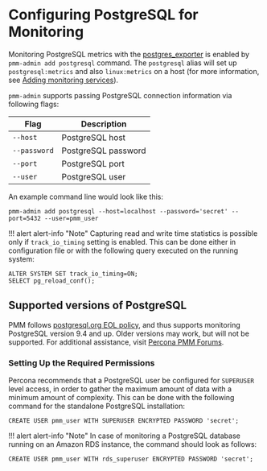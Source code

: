 # Configuring PostgreSQL for Monitoring

Monitoring PostgreSQL metrics with the [postgres_exporter](https://github.com/wrouesnel/postgres_exporter) is enabled by `pmm-admin add postgresql` command. The `postgresql` alias will set up `postgresql:metrics` and also `linux:metrics` on a host (for more information, see [Adding monitoring services](pmm-admin.md#pmm-admin-add)).

`pmm-admin` supports passing PostgreSQL connection information via following flags:

| Flag         | Description         |
| ------------ | ------------------- |
| `--host`     | PostgreSQL host     |
| `--password` | PostgreSQL password |
| `--port`     | PostgreSQL port     |
| `--user`     | PostgreSQL user     |

An example command line would look like this:

```
pmm-admin add postgresql --host=localhost --password='secret' --port=5432 --user=pmm_user
```

!!! alert alert-info "Note"
    Capturing read and write time statistics is possible only if `track_io_timing` setting is enabled. This can be done either in configuration file or with the following query executed on the running system:

```
ALTER SYSTEM SET track_io_timing=ON;
SELECT pg_reload_conf();
```

## Supported versions of PostgreSQL

PMM follows [postgresql.org EOL policy](https://www.postgresql.org/support/versioning/), and thus supports monitoring PostgreSQL version 9.4 and up.  Older versions may work, but will not be supported.  For additional assistance, visit [Percona PMM Forums](https://www.percona.com/forums/questions-discussions/percona-monitoring-and-management/).

### Setting Up the Required Permissions

Percona recommends that a PostgreSQL user be configured for `SUPERUSER` level access, in order to gather the maximum amount of data with a minimum amount of complexity. This can be done with the following command for the standalone PostgreSQL installation:

```
CREATE USER pmm_user WITH SUPERUSER ENCRYPTED PASSWORD 'secret';
```

!!! alert alert-info "Note"
    In case of monitoring a PostgreSQL database running on an Amazon RDS instance, the command should look as follows:

```
CREATE USER pmm_user WITH rds_superuser ENCRYPTED PASSWORD 'secret';
```
